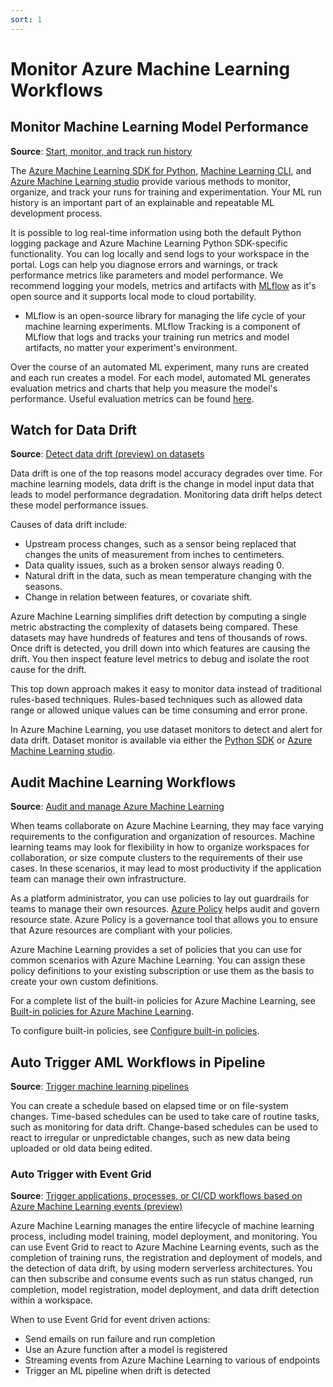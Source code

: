 ```yaml
---
sort: 1
---
```

# Monitor Azure Machine Learning Workflows

## Monitor Machine Learning Model Performance
**Source**: [Start, monitor, and track run history](https://docs.microsoft.com/en-us/azure/machine-learning/how-to-track-monitor-analyze-runs?tabs=python)

The [Azure Machine Learning SDK for Python](https://docs.microsoft.com/en-us/python/api/overview/azure/ml/?view=azure-ml-py), [Machine Learning CLI](https://docs.microsoft.com/en-us/azure/machine-learning/reference-azure-machine-learning-cli), and [Azure Machine Learning studio](https://ml.azure.com/selectWorkspace) provide various methods to monitor, organize, and track your runs for training and experimentation. Your ML run history is an important part of an explainable and repeatable ML development process.

It is possible to log real-time information using both the default Python logging package and Azure Machine Learning Python SDK-specific functionality. You can log locally and send logs to your workspace in the portal.
Logs can help you diagnose errors and warnings, or track performance metrics like parameters and model performance. 
We recommend logging your models, metrics and artifacts with [MLflow](https://mlflow.org/docs/latest/index.html) as it's open source and it supports local mode to cloud portability. 

* MLflow is an open-source library for managing the life cycle of your machine learning experiments. MLflow Tracking is a component of MLflow that logs and tracks your training run metrics and model artifacts, no matter your experiment's environment.

Over the course of an automated ML experiment, many runs are created and each run creates a model. For each model, automated ML generates evaluation metrics and charts that help you measure the model's performance.
Useful evaluation metrics can be found [here](https://docs.microsoft.com/en-us/azure/machine-learning/how-to-understand-automated-ml#classification-metrics).

## Watch for Data Drift

**Source**: [Detect data drift (preview) on datasets](https://docs.microsoft.com/en-us/azure/machine-learning/how-to-monitor-datasets?tabs=python)

Data drift is one of the top reasons model accuracy degrades over time. For machine learning models, data drift is the change in model input data that leads to model performance degradation. Monitoring data drift helps detect these model performance issues.

Causes of data drift include:

* Upstream process changes, such as a sensor being replaced that changes the units of measurement from inches to centimeters.
* Data quality issues, such as a broken sensor always reading 0.
* Natural drift in the data, such as mean temperature changing with the seasons.
* Change in relation between features, or covariate shift.

Azure Machine Learning simplifies drift detection by computing a single metric abstracting the complexity of datasets being compared. These datasets may have hundreds of features and tens of thousands of rows. Once drift is detected, you drill down into which features are causing the drift. You then inspect feature level metrics to debug and isolate the root cause for the drift.

This top down approach makes it easy to monitor data instead of traditional rules-based techniques. Rules-based techniques such as allowed data range or allowed unique values can be time consuming and error prone.

In Azure Machine Learning, you use dataset monitors to detect and alert for data drift. Dataset monitor is available via either the [Python SDK](https://docs.microsoft.com/en-us/azure/machine-learning/how-to-monitor-datasets?tabs=python#studio-monitor) or [Azure Machine Learning studio](https://docs.microsoft.com/en-us/azure/machine-learning/how-to-monitor-datasets?tabs=azure-studio#studio-monitor).

## Audit Machine Learning Workflows

**Source**: [Audit and manage Azure Machine Learning](https://docs.microsoft.com/en-us/azure/machine-learning/how-to-integrate-azure-policy)

When teams collaborate on Azure Machine Learning, they may face varying requirements to the configuration and organization of resources. Machine learning teams may look for flexibility in how to organize workspaces for collaboration, or size compute clusters to the requirements of their use cases. In these scenarios, it may lead to most productivity if the application team can manage their own infrastructure.

As a platform administrator, you can use policies to lay out guardrails for teams to manage their own resources. [Azure Policy](https://docs.microsoft.com/en-us/azure/governance/policy/) helps audit and govern resource state. Azure Policy is a governance tool that allows you to ensure that Azure resources are compliant with your policies.

Azure Machine Learning provides a set of policies that you can use for common scenarios with Azure Machine Learning. You can assign these policy definitions to your existing subscription or use them as the basis to create your own custom definitions.

For a complete list of the built-in policies for Azure Machine Learning, see [Built-in policies for Azure Machine Learning](https://docs.microsoft.com/en-us/azure/governance/policy/samples/built-in-policies#machine-learning).

To configure built-in policies, see [Configure built-in policies](https://docs.microsoft.com/en-us/azure/machine-learning/how-to-integrate-azure-policy#configure-built-in-policies).

## Auto Trigger AML Workflows in Pipeline
**Source**: [Trigger machine learning pipelines](https://docs.microsoft.com/en-us/azure/machine-learning/how-to-trigger-published-pipeline)

You can create a schedule based on elapsed time or on file-system changes. Time-based schedules can be used to take care of routine tasks, such as monitoring for data drift. Change-based schedules can be used to react to irregular or unpredictable changes, such as new data being uploaded or old data being edited.


### Auto Trigger with Event Grid
**Source**: [Trigger applications, processes, or CI/CD workflows based on Azure Machine Learning events (preview)](https://docs.microsoft.com/en-us/azure/machine-learning/how-to-use-event-grid)

Azure Machine Learning manages the entire lifecycle of machine learning process, including model training, model deployment, and monitoring. You can use Event Grid to react to Azure Machine Learning events, such as the completion of training runs, the registration and deployment of models, and the detection of data drift, by using modern serverless architectures. You can then subscribe and consume events such as run status changed, run completion, model registration, model deployment, and data drift detection within a workspace.

When to use Event Grid for event driven actions:

* Send emails on run failure and run completion
* Use an Azure function after a model is registered
* Streaming events from Azure Machine Learning to various of endpoints
* Trigger an ML pipeline when drift is detected
